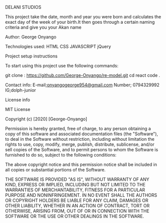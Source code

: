 

DELANI STUDIOS

This project take the date, month and year you were born and calculates the exact day of the week of your birth.It then goes through a certain naming criteria and give you your Akan name

Author: George Onyango

Technologies used:
HTML
CSS
JAVASCRIPT
jQuery

Project setup instructions

To start using this project use the following commands:

git clone : https://github.com/George-Onyango/re-model.git
cd react
code .

Contact info: 
E-mail;onyangogeorge954@gmail.com 
Number; 0794329992 
IG;dolph-junior


License info

MIT License

Copyright (c) [2020] [George-Onyango]

Permission is hereby granted, free of charge, to any person obtaining a copy of this software and associated documentation files (the "Software"), to deal in the Software without restriction, including without limitation the rights to use, copy, modify, merge, publish, distribute, sublicense, and/or sell copies of the Software, and to permit persons to whom the Software is furnished to do so, subject to the following conditions:

The above copyright notice and this permission notice shall be included in all copies or substantial portions of the Software.

THE SOFTWARE IS PROVIDED "AS IS", WITHOUT WARRANTY OF ANY KIND, EXPRESS OR IMPLIED, INCLUDING BUT NOT LIMITED TO THE WARRANTIES OF MERCHANTABILITY, FITNESS FOR A PARTICULAR PURPOSE AND NONINFRINGEMENT. IN NO EVENT SHALL THE AUTHORS OR COPYRIGHT HOLDERS BE LIABLE FOR ANY CLAIM, DAMAGES OR OTHER LIABILITY, WHETHER IN AN ACTION OF CONTRACT, TORT OR OTHERWISE, ARISING FROM, OUT OF OR IN CONNECTION WITH THE SOFTWARE OR THE USE OR OTHER DEALINGS IN THE SOFTWARE.
